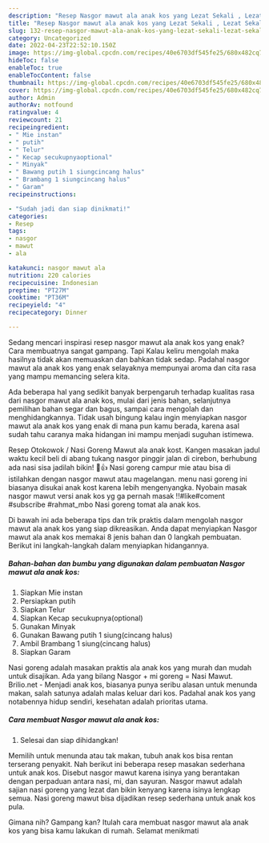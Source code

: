 ```yaml
---
description: "Resep Nasgor mawut ala anak kos yang Lezat Sekali , Lezat Sekali"
title: "Resep Nasgor mawut ala anak kos yang Lezat Sekali , Lezat Sekali"
slug: 132-resep-nasgor-mawut-ala-anak-kos-yang-lezat-sekali-lezat-sekali
category: Uncategorized
date: 2022-04-23T22:52:10.150Z
image: https://img-global.cpcdn.com/recipes/40e6703df545fe25/680x482cq70/nasgor-mawut-ala-anak-kos-foto-resep-utama.jpg
hideToc: false
enableToc: true
enableTocContent: false
thumbnail: https://img-global.cpcdn.com/recipes/40e6703df545fe25/680x482cq70/nasgor-mawut-ala-anak-kos-foto-resep-utama.jpg
cover: https://img-global.cpcdn.com/recipes/40e6703df545fe25/680x482cq70/nasgor-mawut-ala-anak-kos-foto-resep-utama.jpg
author: Admin
authorAv: notfound
ratingvalue: 4
reviewcount: 21
recipeingredient:
- " Mie instan"
- " putih"
- " Telur"
- " Kecap secukupnyaoptional"
- " Minyak"
- " Bawang putih 1 siungcincang halus"
- " Brambang 1 siungcincang halus"
- " Garam"
recipeinstructions:

- "Sudah jadi dan siap dinikmati!"
categories:
- Resep
tags:
- nasgor
- mawut
- ala

katakunci: nasgor mawut ala 
nutrition: 220 calories
recipecuisine: Indonesian
preptime: "PT27M"
cooktime: "PT36M"
recipeyield: "4"
recipecategory: Dinner

---
```



Sedang mencari inspirasi resep nasgor mawut ala anak kos yang enak? Cara membuatnya sangat gampang. Tapi Kalau keliru mengolah maka hasilnya tidak akan memuaskan dan bahkan tidak sedap. Padahal nasgor mawut ala anak kos yang enak selayaknya mempunyai aroma dan cita rasa yang mampu memancing selera kita.


Ada beberapa hal yang sedikit banyak berpengaruh terhadap kualitas rasa dari nasgor mawut ala anak kos, mulai dari jenis bahan, selanjutnya pemilihan bahan segar dan bagus, sampai cara mengolah dan menghidangkannya. Tidak usah bingung kalau ingin menyiapkan nasgor mawut ala anak kos yang enak di mana pun kamu berada, karena asal sudah tahu caranya maka hidangan ini mampu menjadi suguhan istimewa.

Resep Otokowok / Nasi Goreng Mawut ala anak kost. Kangen masakan jadul waktu kecil beli di abang tukang nasgor pinggir jalan di cirebon, berhubung ada nasi sisa jadilah bikin! 🤤👍 Nasi goreng campur mie atau bisa di istilahkan dengan nasgor mawut atau magelangan. menu nasi goreng ini biasanya disukai anak kost karena lebih mengenyangka. Nyobain masak nasgor mawut versi anak kos yg ga pernah masak !!#like#coment #subscribe #rahmat_mbo Nasi goreng tomat ala anak kos.


Di bawah ini ada beberapa tips dan trik praktis dalam mengolah nasgor mawut ala anak kos yang siap dikreasikan. Anda dapat menyiapkan Nasgor mawut ala anak kos memakai 8 jenis bahan dan 0 langkah pembuatan. Berikut ini langkah-langkah dalam menyiapkan hidangannya.

<!--inarticleads1-->

##### Bahan-bahan dan bumbu yang digunakan dalam pembuatan Nasgor mawut ala anak kos:

1. Siapkan  Mie instan
1. Persiapkan  putih
1. Siapkan  Telur
1. Siapkan  Kecap secukupnya(optional)
1. Gunakan  Minyak
1. Gunakan  Bawang putih 1 siung(cincang halus)
1. Ambil  Brambang 1 siung(cincang halus)
1. Siapkan  Garam


Nasi goreng adalah masakan praktis ala anak kos yang murah dan mudah untuk disajikan. Ada yang bilang Nasgor + mi goreng = Nasi Mawut. Brilio.net - Menjadi anak kos, biasanya punya seribu alasan untuk menunda makan, salah satunya adalah malas keluar dari kos. Padahal anak kos yang notabennya hidup sendiri, kesehatan adalah prioritas utama. 

<!--inarticleads2-->

##### Cara membuat Nasgor mawut ala anak kos:


1. Selesai dan siap dihidangkan!

Memilih untuk menunda atau tak makan, tubuh anak kos bisa rentan terserang penyakit. Nah berikut ini beberapa resep masakan sederhana untuk anak kos. Disebut nasgor mawut karena isinya yang berantakan dengan perpaduan antara nasi, mi, dan sayuran. Nasgor mawut adalah sajian nasi goreng yang lezat dan bikin kenyang karena isinya lengkap semua. Nasi goreng mawut bisa dijadikan resep sederhana untuk anak kos pula. 

Gimana nih? Gampang kan? Itulah cara membuat nasgor mawut ala anak kos yang bisa kamu lakukan di rumah. Selamat menikmati
